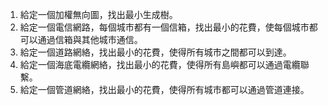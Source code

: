 

1. 給定一個加權無向圖，找出最小生成樹。
2. 給定一個電信網路，每個城市都有一個信箱，找出最小的花費，使每個城市都可以通過信箱與其他城市通信。
3. 給定一個道路網絡，找出最小的花費，使得所有城市之間都可以到達。
4. 給定一個海底電纜網絡，找出最小的花費，使得所有島嶼都可以通過電纜聯繫。
5. 給定一個管道網絡，找出最小的花費，使得所有城市都可以通過管道連接。
